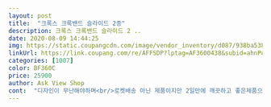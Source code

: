 ```yaml
---
layout: post 
title:  "크록스 크록밴드 슬라이드 2종" 
description: 크록스 크록밴드 슬라이드 2 ..
date: 2020-08-09 14:44:25 
img: https://static.coupangcdn.com/image/vendor_inventory/d087/938ba5389bee48450501b42a8a765a33b8001bdd6dbec11873c154c74d55.jpg 
linkUrl: https://link.coupang.com/re/AFFSDP?lptag=AF3600438&subid=ahnPublicAsk&pageKey=222779840&itemId=698532799&vendorItemId=4784122643&traceid=V0-113-472d8b94df3649a0 
categories: [1007] 
color: BF360C 
price: 25900 
author: Ask View Shop 
cont:  "디자인이 무난해야하며<br/>로켓배송 아닌 제품이지만 2일만에 깨끗하고 좋은제품으로 잘 받았습니다.<br/> 발이 변형이 많이 되어 불편한 신발을 신었더니 피곤이 더해서 알아보던중 크록스 .<br/>.<br/>눈으로 보지 않고 사는게 고민스럽지만,<br/>설명대로 좋은 제품입니다.<br/>울 귀여운 딸램이 자기꺼라고,한참을 걸어다니다  겨우 신어본 엄마입니다.<br/>쿠션감 좋고,몇시간 신어봐야 하겠지만 발등도 편하네요^^발 볼이 넓은데 거의 정사이즈네요길이는 약간 긴듯한데 양말신고 신을거니까 좋아요.<br/><br/>신랑이 필요하대서 주문해줫어요 ㅎㅎ<br/>이 조건에 부합하는것을 골랐어요 ㅎㅎ 크록스는 뭐 튼튼하니까 ㅎㅎ<br/>일단 끈이 끊어지면 안되고<br/>착용감도 좋고, 디자인도 무난하여 편하게 신을 수 있어요<br/>튼튼해야하고 발이 편한것<br/>" 
---
```

